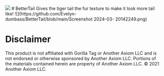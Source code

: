 <img src="https://img.shields.io/github/downloads/Evelyn-dumbass/BetterTail/total?label=Downloads">
# BetterTail
Gives the tiger tail the fur texture to make it look more tail like!
![](https://github.com/Evelyn-dumbass/BetterTail/blob/main/Screenshot 2024-03- 20142249.png)

 # Disclaimer
This product is not affiliated with Gorilla Tag or Another Axiom LLC and is not endorsed or otherwise sponsored by Another Axiom LLC. Portions of the materials contained herein are property of Another Axiom LLC. © 2021 Another Axiom LLC.

